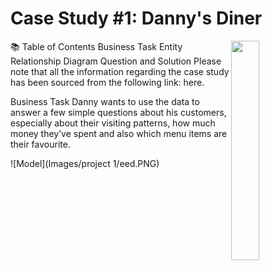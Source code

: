 # Case Study #1: Danny's Diner
<img src="https://8weeksqlchallenge.com/images/case-study-designs/1.png"
 width=30% height=30% align=right>

📚 Table of Contents
Business Task
Entity Relationship Diagram
Question and Solution
Please note that all the information regarding the case study has been sourced from the following link: here.

Business Task
Danny wants to use the data to answer a few simple questions about his customers, especially about their visiting patterns, how much money they’ve spent and also which menu items are their favourite.

![Model](Images/project 1/eed.PNG)
